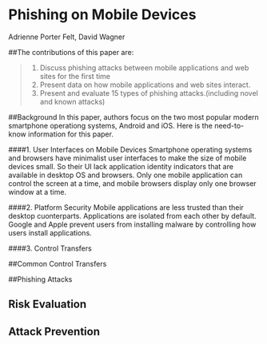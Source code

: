 Phishing on Mobile Devices
====
Adrienne Porter Felt, David Wagner

##The contributions of this paper are:
> 1. Discuss phishing attacks between mobile applications and web sites for the first time
> 2. Present data on how mobile applications and web sites interact.
> 3. Present and evaluate 15 types of phishing attacks.(including novel and known attacks)

##Background
  In this paper, authors focus on the two most popular modern smartphone operationg systems, Android and iOS.
  Here is the need-to-know information for this paper.

####1. User Interfaces on Mobile Devices
  Smartphone operating systems and browsers have minimalist user interfaces to make the size of mobile devices small.
  So their UI lack application identity indicators that are available in desktop OS and browsers.
  Only one mobile application can control the screen at a time, and mobile browsers display only one browser window at a time.
  
####2. Platform Security
  Mobile applications are less trusted than their desktop cuonterparts.
  Applications are isolated from each other by default.
  Google and Apple prevent users from installing malware by controlling how users install applications.
  
####3. Control Transfers

##Common Control Transfers

##Phishing Attacks

## Risk Evaluation

## Attack Prevention

